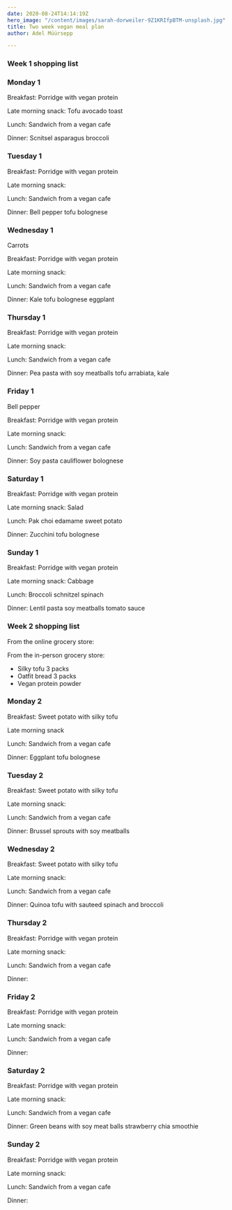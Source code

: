 ```yaml
---
date: 2020-08-24T14:14:19Z
hero_image: "/content/images/sarah-dorweiler-9Z1KRIfpBTM-unsplash.jpg"
title: Two week vegan meal plan
author: Adel Müürsepp

---
```

### Week 1 shopping list

### Monday 1

Breakfast: Porridge with vegan protein

Late morning snack: Tofu avocado toast

Lunch: Sandwich from a vegan cafe

Dinner: Scnitsel asparagus broccoli

### Tuesday 1

Breakfast: Porridge with vegan protein

Late morning snack:

Lunch: Sandwich from a vegan cafe

Dinner: Bell pepper tofu bolognese

### Wednesday 1

Carrots

Breakfast: Porridge with vegan protein

Late morning snack:

Lunch: Sandwich from a vegan cafe

Dinner: Kale tofu bolognese eggplant

### Thursday 1

Breakfast: Porridge with vegan protein

Late morning snack:

Lunch: Sandwich from a vegan cafe

Dinner: Pea pasta with soy meatballs tofu arrabiata, kale

### Friday 1

Bell pepper

Breakfast: Porridge with vegan protein

Late morning snack:

Lunch: Sandwich from a vegan cafe

Dinner: Soy pasta cauliflower bolognese

### Saturday 1

Breakfast: Porridge with vegan protein

Late morning snack: Salad

Lunch: Pak choi edamame sweet potato

Dinner: Zucchini tofu bolognese

### Sunday 1

Breakfast: Porridge with vegan protein

Late morning snack: Cabbage

Lunch: Broccoli schnitzel spinach

Dinner: Lentil pasta soy meatballs tomato sauce

### Week 2 shopping list

From the online grocery store:

From the in-person grocery store:

* Silky tofu 3 packs
* Oatfit bread 3 packs
* Vegan protein powder

### Monday 2

Breakfast: Sweet potato with silky tofu

Late morning snack

Lunch: Sandwich from a vegan cafe

Dinner: Eggplant tofu bolognese

### Tuesday 2

Breakfast: Sweet potato with silky tofu

Late morning snack:

Lunch: Sandwich from a vegan cafe

Dinner: Brussel sprouts with soy meatballs

### Wednesday 2

Breakfast: Sweet potato with silky tofu

Late morning snack:

Lunch: Sandwich from a vegan cafe

Dinner: Quinoa tofu with sauteed spinach and broccoli

### Thursday 2

Breakfast: Porridge with vegan protein

Late morning snack:

Lunch: Sandwich from a vegan cafe

Dinner:

### Friday 2

Breakfast: Porridge with vegan protein

Late morning snack:

Lunch: Sandwich from a vegan cafe

Dinner:

### Saturday 2

Breakfast: Porridge with vegan protein

Late morning snack:

Lunch: Sandwich from a vegan cafe

Dinner: Green beans with soy meat balls strawberry chia smoothie

### Sunday 2

Breakfast: Porridge with vegan protein

Late morning snack:

Lunch: Sandwich from a vegan cafe

Dinner: